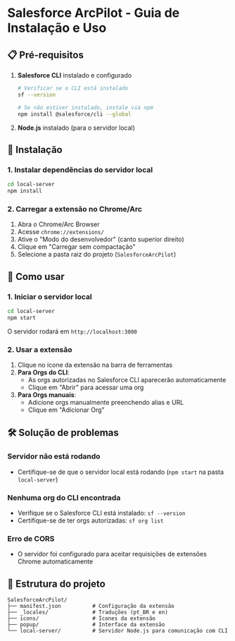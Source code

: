 # Salesforce ArcPilot - Guia de Instalação e Uso

## 📋 Pré-requisitos

1. **Salesforce CLI** instalado e configurado

   ```bash
   # Verificar se o CLI está instalado
   sf --version

   # Se não estiver instalado, instale via npm
   npm install @salesforce/cli --global
   ```

2. **Node.js** instalado (para o servidor local)

## 🚀 Instalação

### 1. Instalar dependências do servidor local

```bash
cd local-server
npm install
```

### 2. Carregar a extensão no Chrome/Arc

1. Abra o Chrome/Arc Browser
2. Acesse `chrome://extensions/`
3. Ative o "Modo do desenvolvedor" (canto superior direito)
4. Clique em "Carregar sem compactação"
5. Selecione a pasta raiz do projeto (`SalesforceArcPilot`)

## 🔧 Como usar

### 1. Iniciar o servidor local

```bash
cd local-server
npm start
```

O servidor rodará em `http://localhost:3000`

### 2. Usar a extensão

1. Clique no ícone da extensão na barra de ferramentas
2. **Para Orgs do CLI**:
   - As orgs autorizadas no Salesforce CLI aparecerão automaticamente
   - Clique em "Abrir" para acessar uma org
3. **Para Orgs manuais**:
   - Adicione orgs manualmente preenchendo alias e URL
   - Clique em "Adicionar Org"

## 🛠️ Solução de problemas

### Servidor não está rodando

- Certifique-se de que o servidor local está rodando (`npm start` na pasta `local-server`)

### Nenhuma org do CLI encontrada

- Verifique se o Salesforce CLI está instalado: `sf --version`
- Certifique-se de ter orgs autorizadas: `sf org list`

### Erro de CORS

- O servidor foi configurado para aceitar requisições de extensões Chrome automaticamente

## 📁 Estrutura do projeto

```
SalesforceArcPilot/
├── manifest.json          # Configuração da extensão
├── _locales/              # Traduções (pt_BR e en)
├── icons/                 # Ícones da extensão
├── popup/                 # Interface da extensão
└── local-server/          # Servidor Node.js para comunicação com CLI
```

